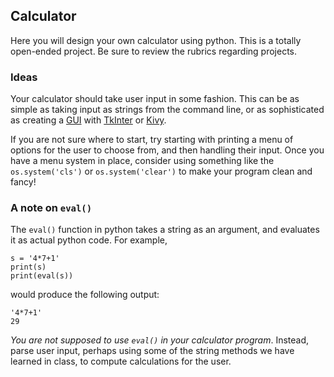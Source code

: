 ## Calculator

Here you will design your own calculator using python.  This is a totally open-ended project.  Be sure to review the rubrics regarding projects.

### Ideas

Your calculator should take user input in some fashion.  This can be as simple as taking input as strings from the command line, or as sophisticated as creating a [GUI](https://en.wikipedia.org/wiki/Graphical_user_interface) with [TkInter](https://youtu.be/RJB1Ek2Ko_Y) or [Kivy](https://kivy.org/).

If you are not sure where to start, try starting with printing a menu of options for the user to choose from, and then handling their input.  Once you have a menu system in place, consider using something like the `os.system('cls')` or `os.system('clear')` to make your program clean and fancy!

### A note on `eval()`

The `eval()` function in python takes a string as an argument, and evaluates it as actual python code.  For example, 
```
s = '4*7+1'
print(s)
print(eval(s))
```
would produce the following output:
```
'4*7+1'
29
```
*You are not supposed to use `eval()` in your calculator program*.  Instead, parse user input, perhaps using some of the string methods we have learned in class, to compute calculations for the user.

